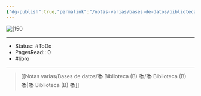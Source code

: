 ```yaml
---
{"dg-publish":true,"permalink":"/notas-varias/bases-de-datos/biblioteca-b/b-la-vida-secreta-de-las-plantas/"}
---
```


![|150](http://books.google.com/books/content?id=MgeIDwAAQBAJ&printsec=frontcover&img=1&zoom=1&edge=curl&source=gbs_api)

---

- Status:: #ToDo 
- PagesRead:: 0
- #libro

---


> [[Notas varias/Bases de datos/📚 Biblioteca (B) 📚/📚 Biblioteca (B) 📚\|📚 Biblioteca (B) 📚]]
